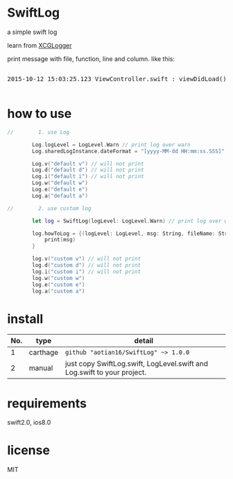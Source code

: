 # SwiftLog

a simple swift log

learn from [XCGLogger](https://github.com/DaveWoodCom/XCGLogger "XCGLogger")

print message with file, function, line and column. like this:

<pre>

2015-10-12 15:03:25.123 ViewController.swift : viewDidLoad() : 36 : 15 Assert message log

</pre>

# how to use

``` swift
//        1. use Log

        Log.logLevel = LogLevel.Warn // print log over warn
		Log.sharedLogInstance.dateFormat = "[yyyy-MM-dd HH:mm:ss.SSS]"

        Log.v("default v") // will not print
        Log.d("default d") // will not print
        Log.i("default i") // will not print
        Log.w("default w")
        Log.e("default e")
        Log.a("default a")

//        2. use custom log

        let log = SwiftLog(logLevel: LogLevel.Warn) // print log over warn

        log.howToLog = {(logLevel: LogLevel, msg: String, fileName: String, functionName: String, lineNum: Int, columnNum: Int) -> Void in
            print(msg)
        }

        log.v("custom v") // will not print
        log.d("custom d") // will not print
        log.i("custom i") // will not print
        log.w("custom w")
        log.e("custom e")
        log.a("custom a")
```

# install

| No.  | type     | detail                                   |
| ---- | -------- | ---------------------------------------- |
| 1    | carthage | `github "aotian16/SwiftLog" ~> 1.0.0`    |
| 2    | manual   | just copy SwiftLog.swift, LogLevel.swift and Log.swift to your project. |

# requirements

swift2.0, ios8.0

# license

MIT